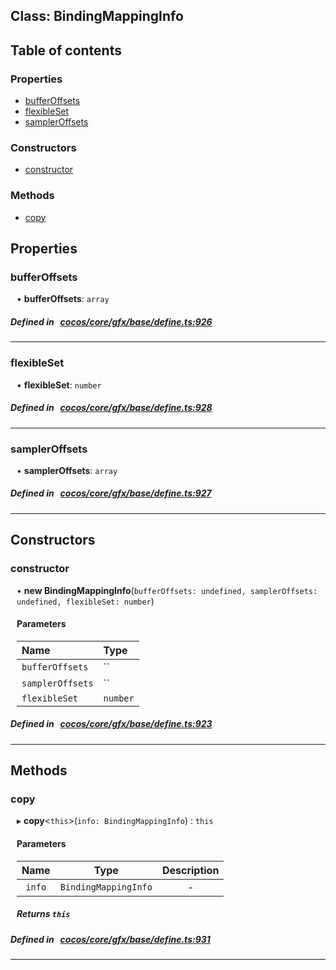 
## Class: BindingMappingInfo





<div class="table-of-content">
<h2>Table of contents</h2>


### Properties

- [ bufferOffsets](#bufferOffsets)
- [ flexibleSet](#flexibleSet)
- [ samplerOffsets](#samplerOffsets)

### Constructors

- [ constructor](#constructor)

### Methods

- [ copy](#copy)
</div>

## Properties


### bufferOffsets
<div style="margin-left: 10px;">




•  **bufferOffsets**:
`array` 
</div>

##### Defined in &nbsp;   [cocos/core/gfx/base/define.ts:926](https://github.com/cocos-creator/engine/blob/c7bf6b8a9/cocos/core/gfx/base/define.ts#L926)&nbsp;


___


### flexibleSet
<div style="margin-left: 10px;">




•  **flexibleSet**:
`number` 
</div>

##### Defined in &nbsp;   [cocos/core/gfx/base/define.ts:928](https://github.com/cocos-creator/engine/blob/c7bf6b8a9/cocos/core/gfx/base/define.ts#L928)&nbsp;


___


### samplerOffsets
<div style="margin-left: 10px;">




•  **samplerOffsets**:
`array` 
</div>

##### Defined in &nbsp;   [cocos/core/gfx/base/define.ts:927](https://github.com/cocos-creator/engine/blob/c7bf6b8a9/cocos/core/gfx/base/define.ts#L927)&nbsp;


___

<!---->
## Constructors


### constructor
<div style="margin-left: 10px;">

• **new BindingMappingInfo**(`bufferOffsets: undefined, samplerOffsets: undefined, flexibleSet: number`)

#### Parameters

| Name | Type |
| :------ | :------ |
| `bufferOffsets` | `` |
| `samplerOffsets` | `` |
| `flexibleSet` | `number` |
</div>

##### Defined in &nbsp;   [cocos/core/gfx/base/define.ts:923](https://github.com/cocos-creator/engine/blob/c7bf6b8a9/cocos/core/gfx/base/define.ts#L923)&nbsp;


---

<!---->
## Methods

### copy

<div style="margin-left: 10px;">

▸   **copy**<`this`\>(`info: BindingMappingInfo`) : `this`



#### Parameters

| Name | Type | Description |
| :------: | :------: | :------: |
| `info` | `BindingMappingInfo` | - |


##### Returns `this`
</div>

##### Defined in &nbsp;   [cocos/core/gfx/base/define.ts:931](https://github.com/cocos-creator/engine/blob/c7bf6b8a9/cocos/core/gfx/base/define.ts#L931)&nbsp;
___
<!---->



